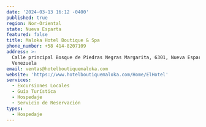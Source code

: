 ```yaml
---
date: '2024-03-13 16:12 -0400'
published: true
region: Nor-Oriental
state: Nueva Esparta
featured: false
title: Maloka Hotel Boutique & Spa
phone_number: +58 414-8207109
address: >-
  Calle principal Bosque de Piedras Negras Margarita, 6301, Nueva Esparta.
  Venezuela
email: ventas@hotelboutiquemaloka.com
website: 'https://www.hotelboutiquemaloka.com/Home/ElHotel'
services:
  - Excursiones Locales
  - Guía Turística
  - Hospedaje
  - Servicio de Reservación
types:
  - Hospedaje
---
```


